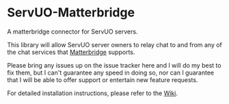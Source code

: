# ServUO-Matterbridge
A matterbridge connector for ServUO servers.

This library will allow ServUO server owners to relay chat to and from any of the chat services that [Matterbridge](https://github.com/42wim/matterbridge) supports.

Please bring any issues up on the issue tracker here and I will do my best to fix them, but I can't guarantee any speed in doing so, nor can I guarantee that I will be able to offer support or entertain new feature requests.

For detailed installation instructions, please refer to the [Wiki](https://github.com/kuoushi/ServUO-Matterbridge/wiki).

